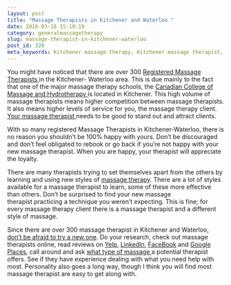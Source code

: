 ```yaml
---
layout: post
title: "Massage Therapists in Kitchener and Waterloo "
date: 2016-03-16 15:19:19
category: generalmassagetherapy
slug: massage-therapist-in-kitchener-waterloo
post_id: 320
meta_keywords: Kitchener massage therapy, Kitchener massage therapist, massage therapist Kitchener , massage therapy Kitchener, Kitchener registered massage therapy, Kitchener registered massage therapist, registered massage therapist Kitchener , registered massage therapy Kitchener, Deep tissue massage, massage, sports massage, Kitchener sports massage, massage therapy, massage therapist, registered massage therapist, registered massage therapy
---
```

<p>You might have noticed that there are over 300 <a href="https://plus.google.com/+Kwmassage" target="_blank">Registered Massage Therapists </a>in the Kitchener- Waterloo area. This is due mainly to the fact that one of the major massage therapy schools, the <a href="http://www.collegeofmassage.com/cambridge/">Canadian College of Massage and Hydrotherapy </a>is located in Kitchener. This high volume of massage therapists means higher competition between massage therapists. It also means higher levels of service for you, the massage therapy client. <a href="{{site.url}}/about/index.html">Your massage therapist </a>needs to be good to stand out and attract clients.

</p>

<p>With so many registered Massage Therapists in Kitchener-Waterloo, there is no reason you shouldn’t be 100% happy with yours. Don’t be discouraged and don’t feel obligated to rebook or go back if you’re not happy with your new massage therapist. When you are happy, your therapist will appreciate the loyalty.</p>

<p>There are many therapists trying to set themselves apart from the others by learning and using new styles of <a href="{{site.url}}/clinic-information/index.html">massage therapy</a>. There are a lot of styles available for a massage therapist to learn, some of these more effective than others. Don’t be surprised to find your new massage therapist practicing a technique you weren’t expecting. This is fine; for every massage therapy client there is a massage therapist and a different style of massage.</p>

<p>Since there are over 300 massage therapist in Kitchener and Waterloo, <a href="{{site.url}}/contact">don’t be afraid to try a new one</a>. Do your research, check out massage therapists online, read reviews on <a href="http://www.yelp.ca/biz/kitchener-massage-therapy-kitchener">Yelp</a>, <a href="http://www.linkedin.com/profile/edit?trk=hb_tab_pro_top">LinkedIn</a>, <a href="http://www.facebook.com/pages/KWmassage/354131367967709">FaceBook</a> and <a href="http://maps.google.ca/maps/place?rlz=1I7DDCA_en&amp;oe=UTF-8&amp;redir_esc=&amp;um=1&amp;ie=UTF-8&amp;q=kitchener+massage+therapy&amp;fb=1&amp;gl=ca&amp;hq=massage+therapy&amp;hnear=Kitchener,+ON&amp;cid=4280028541904649170&amp;ei=R2DATcqiM4WltwfcjeWxBQ&amp;sa=X&amp;oi=local_result&amp;ct=map-marker-link&amp;resnum=1&amp;ved=0CEAQrwswAA">Google Places</a>, call around and ask <a href="{{site.url}}/generalmassagetherapy/what-is-deep-tissue-massage">what type of massage </a>a potential therapist offers. See if they have experience dealing with what you need help with most. Personality also goes a long way, though I think you will find most massage therapist are easy to get along with.</p>
